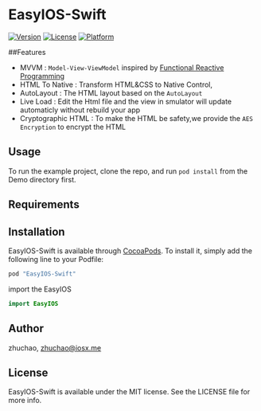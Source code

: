 # EasyIOS-Swift

[![Version](https://img.shields.io/cocoapods/v/EasyIOS-Swift.svg?style=flat)](http://cocoapods.org/pods/EasyIOS-Swift)
[![License](https://img.shields.io/cocoapods/l/EasyIOS-Swift.svg?style=flat)](http://cocoapods.org/pods/EasyIOS-Swift)
[![Platform](https://img.shields.io/cocoapods/p/EasyIOS-Swift.svg?style=flat)](http://cocoapods.org/pods/EasyIOS-Swift)

##Features

* MVVM : `Model-View-ViewModel` inspired by [Functional Reactive Programming](http://en.wikipedia.org/wiki/Functional_reactive_programming) 
* HTML To Native : Transform HTML&CSS to Native Control,
* AutoLayout : The HTML layout based on the `AutoLayout`
* Live Load : Edit the Html file and the view in smulator will update automaticly without rebuild your app
* Cryptographic HTML : To make the HTML be safety,we provide the `AES Encryption` to encrypt the HTML

## Usage

To run the example project, clone the repo, and run `pod install` from the Demo directory first.

## Requirements

## Installation

EasyIOS-Swift is available through [CocoaPods](http://cocoapods.org). To install
it, simply add the following line to your Podfile:

```ruby
pod "EasyIOS-Swift"
```

import the EasyIOS

```swift
import EasyIOS
```
## Author

zhuchao, zhuchao@iosx.me

## License

EasyIOS-Swift is available under the MIT license. See the LICENSE file for more info.

